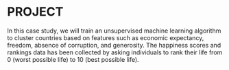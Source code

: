 # PROJECT
In this case study, we will train an unsupervised machine learning algorithm to cluster countries based on features such as economic expectancy, freedom, absence of corruption, and generosity. The happiness scores and rankings data has been collected by asking individuals to rank their life from 0 (worst possible life) to 10 (best possible life).
